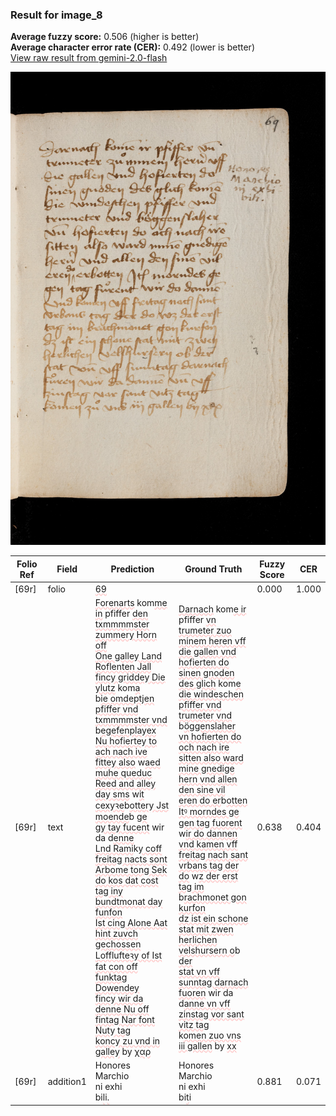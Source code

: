 ### Result for image_8
**Average fuzzy score:** 0.506 (higher is better)<br>**Average character error rate (CER):** 0.492 (lower is better)<br>[View raw result from gemini-2.0-flash](https://github.com/RISE-UNIBAS/humanities_data_benchmark/blob/main/results/2025-10-24/T0283/request_T0283_image_8.json)

<img src="https://github.com/RISE-UNIBAS/humanities_data_benchmark/blob/main/benchmarks/medieval_manuscripts/images/image_8.jpg?raw=true" alt="image_8" width="800px">

<style>
.diff { text-decoration: underline; text-decoration-color: #ffcccc; text-decoration-style: wavy; }
</style>

| Folio Ref | Field | Prediction | Ground Truth | Fuzzy Score | CER |
|-----------|-------|------------|--------------|-------------|-----|
| [69r] | folio | <span class="diff">69</span> |  | 0.000 | 1.000 |
| [69r] | text | <span class="diff">Forenarts</span> kom<span class="diff">me in</span> pfiffer <span class="diff">den<br>txmmmmster zummery Horn off<br>One galley Land Roflenten Jall<br>fincy griddey Die ylutz</span> kom<span class="diff">a<br></span>b<span class="diff">ie omdeptjen pfiffer vnd<br>txmmmmster vnd </span>b<span class="diff">egefenplayex<br>Nu hofiertey to ach nach ive<br>fittey also</span> w<span class="diff">aed muhe queduc<br>Reed and alley day sms</span> w<span class="diff">it<br>cexyꝛe</span>b<span class="diff">ottery Jst moende</span>b <span class="diff">ge<br>gy tay fucent</span> wir da d<span class="diff">enne<br>Lnd Rami</span>k<span class="diff">y coff freitag nacts sont<br>Arbome tong Sek do kos dat cost<br>tag iny bundtmonat day funfon<br>Ist cing Alone Aat hint zuvch<br>gechossen Lofflufteꝛy of Ist<br>fat con off funktag Dowendey<br>fincy wir da denne Nu off<br>fintag Nar font Nuty tag<br>koncy zu vnd in galley</span> by <span class="diff">χαρ</span> | <span class="diff">Darnach</span> kom<span class="diff">e ir</span> pfiffer <span class="diff">vn<br> trumeter zuo minem heren vff<br> die gallen vnd hofierten do<br> sinen gnoden des glich</span> kom<span class="diff">e<br> die windeschen pfiffer vnd<br> trumeter vnd </span>b<span class="diff">öggenslaher<br> vn hofierten do och nach ire<br> sitten also ward mine gnedige<br> hern vnd allen den sine vil<br> eren do er</span>b<span class="diff">otten Itꝰ morndes ge<br> gen tag fuorent</span> w<span class="diff">ir do dannen<br> vnd kamen vff freitag nach sant<br> vrbans tag der do</span> w<span class="diff">z der erst<br> tag im </span>b<span class="diff">rachmonet gon kurfon<br> dz ist ein schone stat mit zwen<br> herlichen velshursern o</span>b <span class="diff">der<br> stat vn vff sunntag darnach<br> fuoren</span> wir da d<span class="diff">anne vn vff<br> zinstag vor sant vitz tag<br> </span>k<span class="diff">omen zuo vns iii gallen</span> by <span class="diff">xx</span> | 0.638 | 0.404 |
| [69r] | addition1 | Honores<span class="diff"><br></span>Marchio<br>ni exhi<br>bi<span class="diff">l</span>i<span class="diff">.</span> | Honores<span class="diff"> </span>Marchio<br><span class="diff"> </span>ni exhi<br><span class="diff"> </span>bi<span class="diff">t</span>i | 0.881 | 0.071 |
